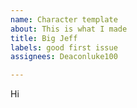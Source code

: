 ```yaml
---
name: Character template
about: This is what I made
title: Big Jeff
labels: good first issue
assignees: Deaconluke100

---
```


Hi
